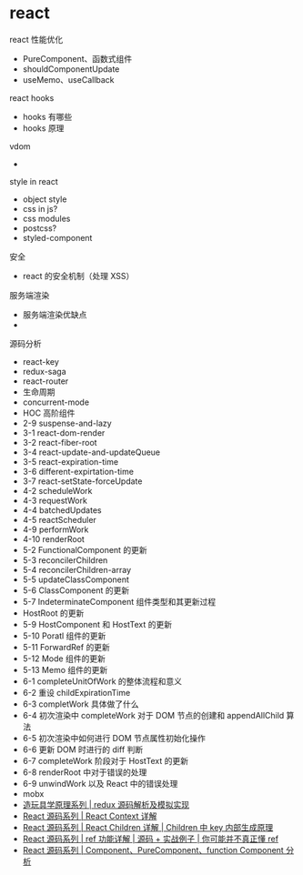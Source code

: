 # react

react 性能优化

- PureComponent、函数式组件
- shouldComponentUpdate
- useMemo、useCallback

react hooks

- hooks 有哪些
- hooks 原理

vdom

- []()

style in react

- object style
- css in js?
- css modules
- postcss?
- styled-component

安全

- react 的安全机制（处理 XSS）

服务端渲染

- 服务端渲染优缺点
-

源码分析

- react-key
- redux-saga
- react-router
- 生命周期
- concurrent-mode
- HOC 高阶组件
- 2-9 suspense-and-lazy
- 3-1 react-dom-render
- 3-2 react-fiber-root
- 3-4 react-update-and-updateQueue
- 3-5 react-expiration-time
- 3-6 different-expirtation-time
- 3-7 react-setState-forceUpdate
- 4-2 scheduleWork
- 4-3 requestWork
- 4-4 batchedUpdates
- 4-5 reactScheduler
- 4-9 performWork
- 4-10 renderRoot
- 5-2 FunctionalComponent 的更新
- 5-3 reconcilerChildren
- 5-4 reconcilerChildren-array
- 5-5 updateClassComponent
- 5-6 ClassComponent 的更新
- 5-7 IndeterminateComponent 组件类型和其更新过程
- HostRoot 的更新
- 5-9 HostComponent 和 HostText 的更新
- 5-10 Poratl 组件的更新
- 5-11 ForwardRef 的更新
- 5-12 Mode 组件的更新
- 5-13 Memo 组件的更新
- 6-1 completeUnitOfWork 的整体流程和意义
- 6-2 重设 childExpirationTime
- 6-3 completWork 具体做了什么
- 6-4 初次渲染中 completeWork 对于 DOM 节点的创建和 appendAllChild 算法
- 6-5 初次渲染中如何进行 DOM 节点属性初始化操作
- 6-6 更新 DOM 时进行的 diff 判断
- 6-7 completeWork 阶段对于 HostText 的更新
- 6-8 renderRoot 中对于错误的处理
- 6-9 unwindWork 以及 React 中的错误处理
- mobx
- [造玩具学原理系列 | redux 源码解析及模拟实现](https://juejin.im/post/5d7a3d706fb9a06ad16f9edf#heading-0)
- [React 源码系列 | React Context 详解](https://juejin.im/post/5d6519af6fb9a06b0a2784f7)
- [React 源码系列 | React Children 详解 | Children 中 key 内部生成原理](https://juejin.im/post/5d4c20a451882549594e7159)
- [React 源码系列 | ref 功能详解 | 源码 + 实战例子 | 你可能并不真正懂 ref](https://juejin.im/post/5d44c3cc51882515fd6bc9e1)
- [React 源码系列 | Component、PureComponent、function Component 分析](https://juejin.im/post/5d3ef3646fb9a06b1b1999fd)
